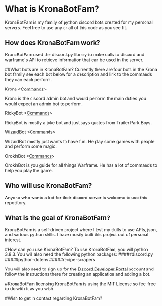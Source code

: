 # What is KronaBotFam?
KronaBotFam is my family of python discord bots created for my personal servers. Feel free to use any or all of this code as 
you see fit.

## How does KronaBotFam work?
KronaBotFam used the discord.py library to make calls to discord and warframe's API
to retrieve information that can be used in the server.

##What bots are in KronaBotFam?
Currently there are four bots in the Krona bot family see each bot below for a description and link to the commands 
they can each perform.

Krona
<[Commands](krona_commands.txt)>

Krona is the discord admin bot and would perform the main duties you would expect an admin bot to perform.

RickyBot
<[Commands](rickybot_commands.txt)>

RickyBot is mostly a joke bot and just says quotes from Trailer Park Boys.

WizardBot
<[Commands](wizardbot_commands.txt)>

WizardBot mostly just wants to have fun. He play some games with people and perform some magic.

OrokinBot
<[Commands](orokinbot_commands.txt)>

OrokinBot is you guide for all things Warframe. He has a lot of commands to help you play the game.

## Who will use KronaBotFam?
Anyone who wants a bot for their discord server is welcome to use this repository.

## What is the goal of KronaBotFam?
KronaBotFam is a self-driven project where I test my skills to use APIs, json, and various python skills. I have mostly 
built this project out of personal interest.

#How can you use KronaBotFam?
To use KronaBotFam, you will python 3.8.3. You will also need the following python packages:
#####discord.py
#####python-dotenv
#####recipe-scrapers

You will also need to sign up for the [Discord Developer Portal](https://discord.com/developers/applications) account 
and follow the instructions there for creating an application and adding a bot.

#KronaBotFam licensing
KronaBotFam is using the MIT License so feel free to do with it as you wish.

#Wish to get in contact regarding KronaBotFam?

